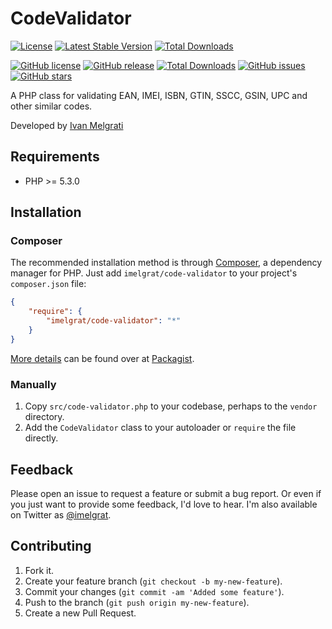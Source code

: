 CodeValidator
==================

[![License](https://poser.pugx.org/imelgrat/code-validator/license)](https://packagist.org/packages/imelgrat/code-validator)
[![Latest Stable Version](https://poser.pugx.org/imelgrat/code-validator/v/stable)](https://packagist.org/packages/imelgrat/code-validator)
[![Total Downloads](https://poser.pugx.org/imelgrat/code-validator/downloads)](https://packagist.org/packages/imelgrat/code-validator)

[![GitHub license](https://img.shields.io/github/license/imelgrat/code-validator.svg?style=flat-square)](https://github.com/imelgrat/code-validator/blob/master/LICENSE)
[![GitHub release](https://img.shields.io/github/release/imelgrat/code-validator.svg?style=flat-square)](https://github.com/imelgrat/code-validator/releases)
[![Total Downloads](https://poser.pugx.org/imelgrat/code-validator/downloads)](https://packagist.org/packages/imelgrat/code-validator)
[![GitHub issues](https://img.shields.io/github/issues/imelgrat/code-validator.svg?style=flat-square)](https://github.com/imelgrat/code-validator/issues)
[![GitHub stars](https://img.shields.io/github/stars/imelgrat/code-validator.svg?style=flat-square)](https://github.com/imelgrat/code-validator/stargazers)

A PHP class for validating EAN, IMEI, ISBN, GTIN, SSCC, GSIN, UPC and other similar codes.

Developed by [Ivan Melgrati](https://imelgrat.me) 

Requirements
------------

*   PHP >= 5.3.0

Installation
------------

### Composer

The recommended installation method is through
[Composer](http://getcomposer.org/), a dependency manager for PHP. Just add
`imelgrat/code-validator` to your project's `composer.json` file:

```json
{
    "require": {
        "imelgrat/code-validator": "*"
    }
}
```

[More details](http://packagist.org/packages/imelgrat/code-validator) can
be found over at [Packagist](http://packagist.org).

### Manually

1.  Copy `src/code-validator.php` to your codebase, perhaps to the `vendor`
    directory.
2.  Add the `CodeValidator` class to your autoloader or `require` the file
    directly.

Feedback
--------

Please open an issue to request a feature or submit a bug report. Or even if
you just want to provide some feedback, I'd love to hear. I'm also available on
Twitter as [@imelgrat](https://twitter.com/imelgrat).

Contributing
------------

1.  Fork it.
2.  Create your feature branch (`git checkout -b my-new-feature`).
3.  Commit your changes (`git commit -am 'Added some feature'`).
4.  Push to the branch (`git push origin my-new-feature`).
5.  Create a new Pull Request.
